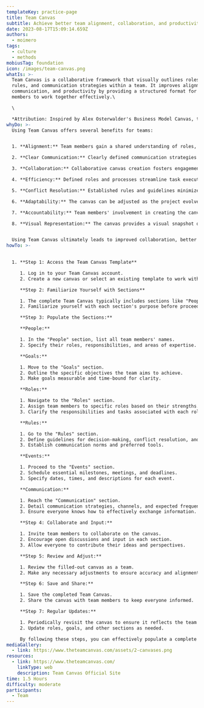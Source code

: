 ```yaml
---
templateKey: practice-page
title: Team Canvas
subtitle: Achieve better team alignment, collaboration, and productivity.
date: 2023-08-17T15:09:14.659Z
authors:
  - moimero
tags:
  - culture
  - methods
mobiusTag: foundation
icon: /images/team-canvas.png
whatIs: >-
  Team Canvas is a collaborative framework that visually outlines roles, goals,
  rules, and communication strategies within a team. It improves alignment,
  communication, and productivity by providing a structured format for team
  members to work together effectively.\

  \

  *Attribution: I﻿nspired by Alex Osterwalder's Business Model Canvas, the Team canvas was originally created by Alex Ivanov and Mitya Voloshchuk.*
whyDo: >-
  Using Team Canvas offers several benefits for teams:


  1. **Alignment:** Team members gain a shared understanding of roles, goals, and processes, reducing misunderstandings and keeping everyone on the same page.

  2. **Clear Communication:** Clearly defined communication strategies prevent information gaps and enhance effective information exchange.

  3. **Collaboration:** Collaborative canvas creation fosters engagement, ownership, and diverse perspectives, promoting better teamwork.

  4. **Efficiency:** Defined roles and processes streamline task execution, boosting overall team efficiency and productivity.

  5. **Conflict Resolution:** Established rules and guidelines minimize conflicts by providing structured approaches to addressing issues.

  6. **Adaptability:** The canvas can be adjusted as the project evolves, ensuring the team remains adaptable and responsive to changes.

  7. **Accountability:** Team members' involvement in creating the canvas increases accountability for project success.

  8. **Visual Representation:** The canvas provides a visual snapshot of team dynamics, helping identify strengths, weaknesses, and opportunities.


  Using Team Canvas ultimately leads to improved collaboration, better decision-making, and successful project outcomes.
howTo: >-
  

  1. **Step 1: Access the Team Canvas Template**

     1. Log in to your Team Canvas account.
     2. Create a new canvas or select an existing template to work with.

     **Step 2: Familiarize Yourself with Sections**

     1. The complete Team Canvas typically includes sections like "People," "Goals," "Roles," "Rules," "Events," and "Communication."
     2. Familiarize yourself with each section's purpose before proceeding.

     **Step 3: Populate the Sections:**

     **People:**

     1. In the "People" section, list all team members' names.
     2. Specify their roles, responsibilities, and areas of expertise.

     **Goals:**

     1. Move to the "Goals" section.
     2. Outline the specific objectives the team aims to achieve.
     3. Make goals measurable and time-bound for clarity.

     **Roles:**

     1. Navigate to the "Roles" section.
     2. Assign team members to specific roles based on their strengths.
     3. Clarify the responsibilities and tasks associated with each role.

     **Rules:**

     1. Go to the "Rules" section.
     2. Define guidelines for decision-making, conflict resolution, and overall team behavior.
     3. Establish communication norms and preferred tools.

     **Events:**

     1. Proceed to the "Events" section.
     2. Schedule essential milestones, meetings, and deadlines.
     3. Specify dates, times, and descriptions for each event.

     **Communication:**

     1. Reach the "Communication" section.
     2. Detail communication strategies, channels, and expected frequency.
     3. Ensure everyone knows how to effectively exchange information.

     **Step 4: Collaborate and Input:**

     1. Invite team members to collaborate on the canvas.
     2. Encourage open discussions and input in each section.
     3. Allow everyone to contribute their ideas and perspectives.

     **Step 5: Review and Adjust:**

     1. Review the filled-out canvas as a team.
     2. Make any necessary adjustments to ensure accuracy and alignment.

     **Step 6: Save and Share:**

     1. Save the completed Team Canvas.
     2. Share the canvas with team members to keep everyone informed.

     **Step 7: Regular Updates:**

     1. Periodically revisit the canvas to ensure it reflects the team's current status.
     2. Update roles, goals, and other sections as needed.

     By following these steps, you can effectively populate a complete Team Canvas template with your team, fostering collaboration, alignment, and successful project execution.
mediaGallery:
  - link: https://www.theteamcanvas.com/assets/2-canvases.png
resources:
  - link: https://www.theteamcanvas.com/
    linkType: web
    description: Team Canvas Official Site
time: 1.5 Hours
difficulty: moderate
participants:
  - Team
---
```

